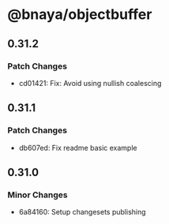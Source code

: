 # @bnaya/objectbuffer

## 0.31.2

### Patch Changes

- cd01421: Fix: Avoid using nullish coalescing

## 0.31.1

### Patch Changes

- db607ed: Fix readme basic example

## 0.31.0

### Minor Changes

- 6a84160: Setup changesets publishing
